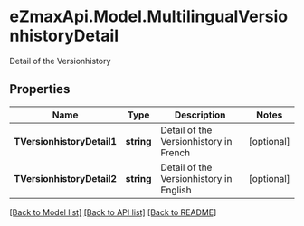 # eZmaxApi.Model.MultilingualVersionhistoryDetail
Detail of the Versionhistory

## Properties

Name | Type | Description | Notes
------------ | ------------- | ------------- | -------------
**TVersionhistoryDetail1** | **string** | Detail of the Versionhistory in French | [optional] 
**TVersionhistoryDetail2** | **string** | Detail of the Versionhistory in English | [optional] 

[[Back to Model list]](../README.md#documentation-for-models) [[Back to API list]](../README.md#documentation-for-api-endpoints) [[Back to README]](../README.md)

